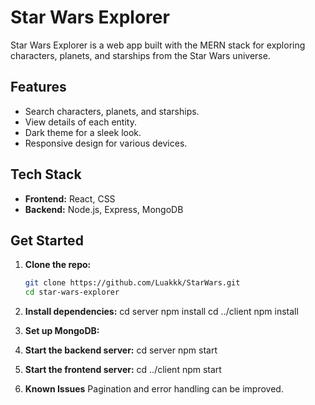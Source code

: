 # Star Wars Explorer

Star Wars Explorer is a web app built with the MERN stack for exploring characters, planets, and starships from the Star Wars universe.

## Features

- Search characters, planets, and starships.
- View details of each entity.
- Dark theme for a sleek look.
- Responsive design for various devices.

## Tech Stack

- **Frontend:** React, CSS
- **Backend:** Node.js, Express, MongoDB

## Get Started

1. **Clone the repo:**

   ```bash
   git clone https://github.com/Luakkk/StarWars.git
   cd star-wars-explorer
2. **Install dependencies:**
   cd server
   npm install
   cd ../client
   npm install
3. **Set up MongoDB:**
   
4. **Start the backend server:**
   cd server
   npm start
   
5. **Start the frontend server:**
   cd ../client
   npm start
   
6. **Known Issues**
  Pagination and error handling can be improved. 






